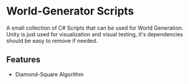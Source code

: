 # World-Generator Scripts
A small collection of C# Scripts that can be used for World Generation.
Unity is just used for visualization and visual testing, it's dependencies should be easy to remove if needed.

## Features
* Diamond-Square Algorithm
